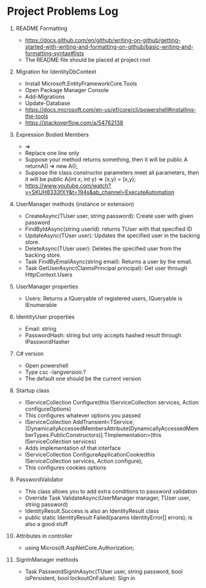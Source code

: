 # Project Problems Log

1. README Formatting
   - https://docs.github.com/en/github/writing-on-github/getting-started-with-writing-and-formatting-on-github/basic-writing-and-formatting-syntax#lists
   - The README file should be placed at project root

2. Migration for IdentityDbContext
   - Install Microsoft.EntityFrameworkCore.Tools
   - Open Package Manager Console
   - Add-Migrations
   - Update-Database
   - https://docs.microsoft.com/en-us/ef/core/cli/powershell#installing-the-tools
   - https://stackoverflow.com/a/54762138

3. Expression Bodied Members
   - =>
   - Replace one line only
   - Suppose your method returns something, then it will be public A returnA() => new A();
   - Suppose the class constructor parameters meet all parameters, then it will be public A(int x, int y) => (x,y) = (x,y);
   - https://www.youtube.com/watch?v=SKUH8333fXY&t=194s&ab_channel=ExecuteAutomation

4. UserManager methods (instance or extension)
   - CreateAsync(TUser user, string password): Create user with given password
   - FindByIdAsync(string userId): returns TUser with that specified ID
   - UpdateAsync(TUser user): Updates the specified user in the backing store.
   - DeleteAsync(TUser user): Deletes the specified user from the backing store.
   - Task<TUser> FindByEmailAsync(string email): Returns a user by the email.
   - Task<TUser> GetUserAsync(ClaimsPrincipal principal): Get user through HttpContext.Users

5. UserManager properties
	- Users: Returns a IQueryable of registered users, IQueryable is IEnumerable

6. IdentityUser properties
	- Email: string
	- PasswordHash: string but only accepts hashed result through IPasswordHasher

9. C# version
	- Open powershell
	- Type csc -langversion:?
	- The default one should be the current version

10. Startup class
	- IServiceCollection Configure<TOptions>(this IServiceCollection services, Action<TOptions> configureOptions)
	- This configures whatever options you passed
	- IServiceCollection AddTransient<TService, [DynamicallyAccessedMembersAttribute(DynamicallyAccessedMemberTypes.PublicConstructors)] TImplementation>(this IServiceCollection services)
	- Adds implementation of that interface
	- IServiceCollection ConfigureApplicationCookie(this IServiceCollection services, Action<CookieAuthenticationOptions> configure);
	- This configures cookies options

11. PasswordValidator<TUser>
	- This class allows you to add extra conditions to password validation
	- Override Task<IdentityResult> ValidateAsync(UserManager<TUser> manager, TUser user, string password)
	- IdentityResult.Success is also an IdentityResult class
	- public static IdentityResult Failed(params IdentityError[] errors); is also a good stuff

12. Attributes in controller
	- using Microsoft.AspNetCore.Authorization;

13. SignInManager methods
	- Task<SignInResult> PasswordSignInAsync(TUser user, string password, bool isPersistent, bool lockoutOnFailure): Sign in